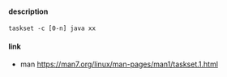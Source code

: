 #### description

```
taskset -c [0-n] java xx
```



#### link

- man https://man7.org/linux/man-pages/man1/taskset.1.html


